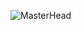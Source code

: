 ![MasterHead](https://www.synergisticit.com/wp-content/uploads/2021/10/Jacksonville-Banner-mern-stack-training.jpg)
